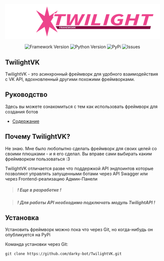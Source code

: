![Logo](/docs/SVG/logo-transparent.svg)

<p align="center">
    <img alt="Framework Version" src="https://img.shields.io/badge/latest_version-0.1.0--beta-A04">
    <img alt="Python Version" src="https://img.shields.io/badge/python-3.12-A04">
    <img alt="PyPi" src="https://img.shields.io/badge/pypi-not_yet-000">
    <img alt="Issues" src="https://img.shields.io/github/issues/darky-bot/TwilightVK">
</pg>

## TwilightVK

TwilightVK - это асинхронный фреймворк для удобного взаимодействия с VK API, вдохновленный другими похожими фреймворками.

## Руководство

Здесь вы можете ознакомиться с тем как использовать фреймворк для создания ботов
+ [Содержание](/docs/content.md)

## Почему TwilightVK?

Не знаю. Мне было любопытно сделать фреймворк для своих целей со своими плюшками - и я его сделал. Вы вправе сами выбирать каким фреймворком пользоваться :3

TwilightVK отличается разве что поддержкой API эндпоинтов которые позволяют управлять запущенными ботами через API Swagger или через Frontend-реализацию Админ-Панели
> ##### ! Еще в разработке !

> ##### ! Для работы API необходимо подключать модуль TwilightAPI !

## Установка

Установить фреймворк можно пока что через Git, но когда-нибудь он опубликуется на PyPi

Команда установки через Git:
    
    git clone https://github.com/darky-bot/TwilightVK.git